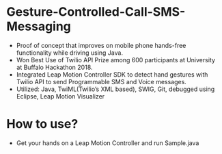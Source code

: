 # Gesture-Controlled-Call-SMS-Messaging
* Proof of concept that improves on mobile phone hands-free functionality while driving using Java.  
* Won Best Use of Twilio API Prize among 600 participants at University at Buffalo Hackathon 2018.
* Integrated Leap Motion Controller SDK to detect hand gestures with Twilio API to send Programmable SMS and Voice messages.
* Utilized: Java, TwiML(Twilio’s XML based), SWIG, Git, debugged using Eclipse, Leap Motion Visualizer
# How to use?
* Get your hands on a Leap Motion Controller and run Sample.java
